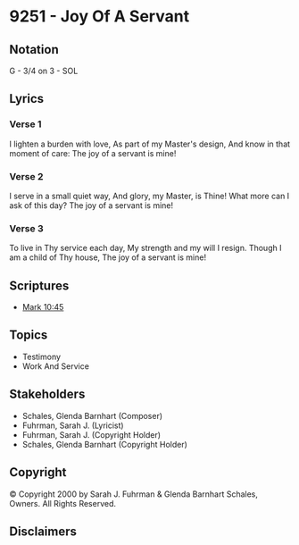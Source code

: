 # 9251 - Joy Of A Servant

## Notation

G - 3/4 on 3 - SOL

## Lyrics

### Verse 1

I lighten a burden with love, As part of my Master's design, And know in that moment of care: The joy of a servant is mine!

### Verse 2

I serve in a small quiet way, And glory, my Master, is Thine! What more can I ask of this day? The joy of a servant is mine!

### Verse 3

To live in Thy service each day, My strength and my will I resign. Though I am a child of Thy house, The joy of a servant is mine!


## Scriptures

- [Mark 10:45](https://www.biblegateway.com/passage/?search=Mark%2010%3A45)

## Topics

- Testimony
- Work And Service

## Stakeholders

- Schales, Glenda Barnhart (Composer)
- Fuhrman, Sarah J. (Lyricist)
- Fuhrman, Sarah J. (Copyright Holder)
- Schales, Glenda Barnhart (Copyright Holder)

## Copyright

© Copyright 2000 by Sarah J. Fuhrman & Glenda Barnhart Schales, Owners. All Rights Reserved.


## Disclaimers


